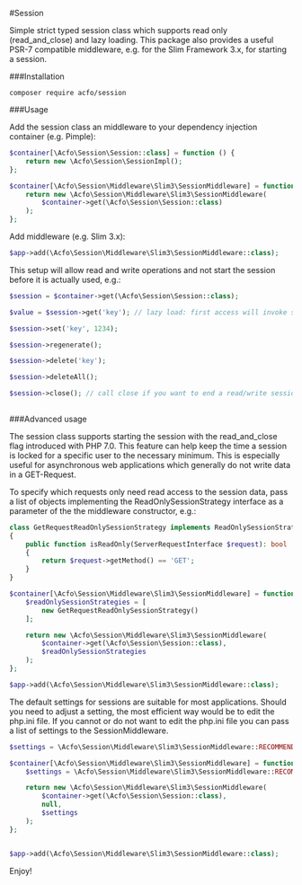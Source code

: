 #Session

Simple strict typed session class which supports read only (read_and_close) and lazy loading.
This package also provides a useful PSR-7 compatible middleware, e.g. for the Slim Framework 3.x, for starting a session.

###Installation

```command
composer require acfo/session
```

###Usage

Add the session class an middleware to your dependency injection container (e.g. Pimple):

```php
$container[\Acfo\Session\Session::class] = function () {
    return new \Acfo\Session\SessionImpl();
};

$container[\Acfo\Session\Middleware\Slim3\SessionMiddleware] = function ($container) {
    return new \Acfo\Session\Middleware\Slim3\SessionMiddleware(
        $container->get(\Acfo\Session\Session::class)
    );
};
```

Add middleware (e.g. Slim 3.x): 

```php
$app->add(\Acfo\Session\Middleware\Slim3\SessionMiddleware::class);
```

This setup will allow read and write operations and not start the session before it is actually used, e.g.:

```php
$session = $container->get(\Acfo\Session\Session::class);

$value = $session->get('key'); // lazy load: first access will invoke start_session

$session->set('key', 1234);

$session->regenerate();

$session->delete('key');

$session->deleteAll();

$session->close(); // call close if you want to end a read/write session as soon as possible. 
 
```

###Advanced usage 

The session class supports starting the session with the read_and_close flag introduced with PHP 7.0.
This feature can help keep the time a session is locked for a specific user to the necessary minimum. 
This is especially useful for asynchronous web applications which generally do not 
write data in a GET-Request.   

To specify which requests only need read access to the session data, pass a list of 
objects implementing the ReadOnlySessionStrategy interface as a parameter of the
the middleware constructor, e.g.: 

```php
class GetRequestReadOnlySessionStrategy implements ReadOnlySessionStrategy
{
    public function isReadOnly(ServerRequestInterface $request): bool
    {
        return $request->getMethod() == 'GET';
    }
}

$container[\Acfo\Session\Middleware\Slim3\SessionMiddleware] = function ($container) {
    $readOnlySessionStrategies = [
        new GetRequestReadOnlySessionStrategy()
    ];

    return new \Acfo\Session\Middleware\Slim3\SessionMiddleware(
        $container->get(\Acfo\Session\Session::class),
        $readOnlySessionStrategies
    );
};

$app->add(\Acfo\Session\Middleware\Slim3\SessionMiddleware::class);
```

The default settings for sessions are suitable for most applications. 
Should you need to adjust a setting, the most efficient way would be to edit the php.ini file.
If you cannot or do not want to edit the php.ini file you can pass a list of settings to
the SessionMiddleware.

```php
$settings = \Acfo\Session\Middleware\Slim3\SessionMiddleware::RECOMMENDED_SETTINGS;

$container[\Acfo\Session\Middleware\Slim3\SessionMiddleware] = function ($container) {
    $settings = \Acfo\Session\Middleware\Slim3\SessionMiddleware::RECOMMENDED_SETTINGS;

    return new \Acfo\Session\Middleware\Slim3\SessionMiddleware(
        $container->get(\Acfo\Session\Session::class),
        null,
        $settings
    );
};


$app->add(\Acfo\Session\Middleware\Slim3\SessionMiddleware::class);
```

Enjoy!